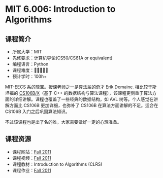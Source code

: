 # MIT 6.006: Introduction to Algorithms

## 课程简介

- 所属大学：MIT
- 先修要求：计算机导论(CS50/CS61A or equivalent)
- 编程语言：Python
- 课程难度：🌟🌟🌟🌟🌟
- 预计学时：100h+

MIT-EECS 系的瑰宝。授课老师之一是算法届的奇才 Erik Demaine. 相比较于斯坦福的 [CS106B/X](../编程入门/CS106B_CS106X.md)（基于 C++ 的数据结构与算法课程），该课程更侧重于算法方面的详细讲解。课程也覆盖了一些经典的数据结构，如 AVL 树等。个人感觉在讲解方面比 CS106B 更加详细，也弥补了 CS106B 在算法方面讲解的不足。适合在 CS106B 入门之后巩固算法知识。

不过该课程也是出了名的难，大家需要做好一定的心理准备。

## 课程资源

- 课程网站：[Fall 2011](https://ocw.mit.edu/courses/6-006-introduction-to-algorithms-fall-2011/)
- 课程视频：[Fall 2011](https://www.bilibili.com/video/BV1b7411e7ZP)
- 课程教材：Introduction to Algorithms (CLRS)
- 课程作业：[Fall 2011](https://ocw.mit.edu/courses/6-006-introduction-to-algorithms-fall-2011/pages/assignments/)
